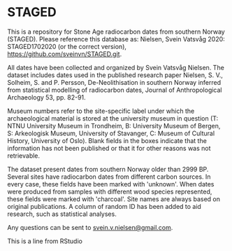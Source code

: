 # STAGED
This is a repository for Stone Age radiocarbon dates from southern Norway (STAGED). Please reference this database as: Nielsen, Svein Vatsvåg 2020: STAGED1702020 (or the correct version), https://github.com/sveinvn/STAGED.git.

All dates have been collected and organized by Svein Vatsvåg Nielsen. The dataset includes dates used in the published research paper Nielsen, S. V., Solheim, S. and P. Persson, De-Neolithisation in southern Norway inferred from statistical modelling of radiocarbon dates, Journal of Anthropological Archaeology 53, pp. 82-91.

Museum numbers refer to the site-specific label under which the archaeological material is stored at the university museum in question (T: NTNU University Museum in Trondheim, B: University Museum of Bergen, S: Arkeologisk Museum, University of Stavanger, C: Museum of Cultural History, University of Oslo). Blank fields in the boxes indicate that the information has not been published or that it for other reasons was not retrievable.

The dataset present dates from southern Norway older than 2999 BP. Several sites have radiocarbon dates from different carbon sources. In every case, these fields have been marked with 'unknown'. When dates were produced from samples with different wood species represented, these fields were marked with 'charcoal'. Site names are always based on original publications. A column of random ID has been added to aid research, such as statistical analyses.

Any questions can be sent to svein.v.nielsen@gmail.com.

This is a line from RStudio